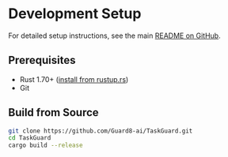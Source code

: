 # Development Setup

For detailed setup instructions, see the main [README on GitHub](https://github.com/Guard8-ai/TaskGuard#readme).

## Prerequisites

- Rust 1.70+ ([install from rustup.rs](https://rustup.rs/))
- Git

## Build from Source

```bash
git clone https://github.com/Guard8-ai/TaskGuard.git
cd TaskGuard
cargo build --release
```
